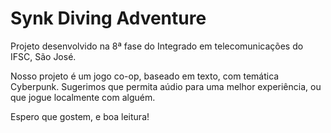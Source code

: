 # Synk Diving Adventure

Projeto desenvolvido na 8ª fase do Integrado em telecomunicações do IFSC, São José.

Nosso projeto é um jogo co-op, baseado em texto, com temática Cyberpunk. 
Sugerimos que permita aúdio para uma melhor experiência, ou que jogue localmente com alguém.

Espero que gostem, e boa leitura!
